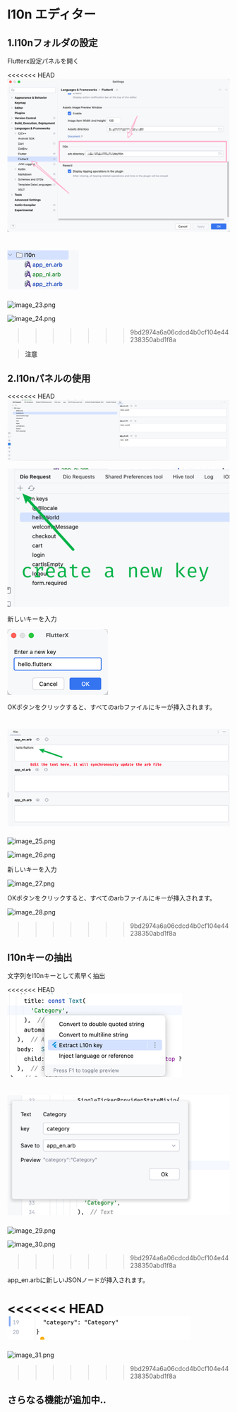 # l10n エディター


## 1.l10nフォルダの設定

Flutterx設定パネルを開く

<<<<<<< HEAD
![image_23.png](../../assets/images/image_23.png)

![image_24.png](../../assets/images/image_24.png)
=======
![image_23.png](/images/image_23.png)

![image_24.png](/images/image_24.png)
>>>>>>> 9bd2974a6a06cdcd4b0cf104e44238350abd1f8a

> **注意**
>


## 2.l10nパネルの使用

<<<<<<< HEAD
![image_25.png](../../assets/images/image_25.png)

![image_26.png](../../assets/images/image_26.png)

新しいキーを入力

![image_27.png](../../assets/images/image_27.png)

OKボタンをクリックすると、すべてのarbファイルにキーが挿入されます。

![image_28.png](../../assets/images/image_28.png)
=======
![image_25.png](/images/image_25.png)

![image_26.png](/images/image_26.png)

新しいキーを入力

![image_27.png](/images/image_27.png)

OKボタンをクリックすると、すべてのarbファイルにキーが挿入されます。

![image_28.png](/images/image_28.png)
>>>>>>> 9bd2974a6a06cdcd4b0cf104e44238350abd1f8a


## l10nキーの抽出


文字列をl10nキーとして素早く抽出


<<<<<<< HEAD
![image_29.png](../../assets/images/image_29.png)

![image_30.png](../../assets/images/image_30.png)
=======
![image_29.png](/images/image_29.png)

![image_30.png](/images/image_30.png)
>>>>>>> 9bd2974a6a06cdcd4b0cf104e44238350abd1f8a


app_en.arbに新しいJSONノードが挿入されます。


<<<<<<< HEAD
![image_31.png](../../assets/images/image_31.png)
=======
![image_31.png](/images/image_31.png)
>>>>>>> 9bd2974a6a06cdcd4b0cf104e44238350abd1f8a


## さらなる機能が追加中..

